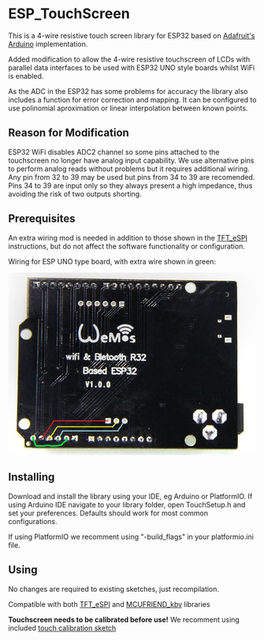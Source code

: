 # ESP_TouchScreen

This is a 4-wire resistive touch screen library for ESP32 based on [Adafruit's Arduino](https://github.com/adafruit/Adafruit_TouchScreen) implementation.

Added modification to allow the 4-wire resistive touchscreen of LCDs with parallel data interfaces to be used with ESP32 UNO style boards whilst WiFi is enabled.

As the ADC in the ESP32 has some problems for accuracy the library also includes a function for error correction and mapping. It can be configured to use polinomial aproximation or linear interpolation between known points.

## Reason for Modification

ESP32 WiFi disables ADC2 channel so some pins attached to the touchscreen no longer have analog input capability. We use alternative pins to perform analog reads without problems but it requires additional wiring. Any pin from 32 to 39 may be used but pins from 34 to 39 are recomended. Pins 34 to 39 are input only so they always present a high impedance, thus avoiding the risk of two outputs shorting.

## Prerequisites

An extra wiring mod is needed in addition to those shown in the [TFT_eSPI](https://github.com/Bodmer/TFT_eSPI) instructions, but do not affect the software functionality or configuration.

Wiring for ESP UNO type board, with extra wire shown in green:

![image1](extras/wiring.jpg)   
   


## Installing

Download and install the library using your IDE, eg Arduino or PlatformIO. 
If using Arduino IDE navigate to your library folder, open TouchSetup.h and set your preferences. Defaults should work for most common configurations.

If using PlatformIO we recomment using "-build_flags" in your platformio.ini file.


## Using

No changes are required to existing sketches, just recompilation.

Compatible with both [TFT_eSPI](https://github.com/Bodmer/TFT_eSPI) and [MCUFRIEND_kbv](https://github.com/prenticedavid/MCUFRIEND_kbv/) libraries

**Touchscreen needs to be calibrated before use!** We recomment using included [touch calibration sketch](examples/touch_calib)  
